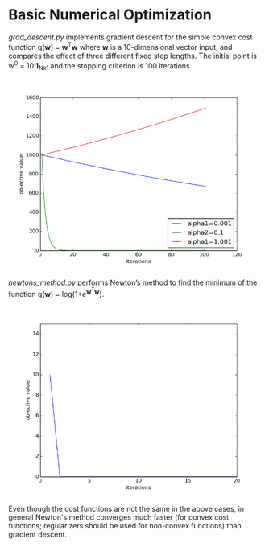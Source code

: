 Basic Numerical Optimization
=======================================
*grad_descent.py* implements gradient descent for the simple convex cost function g(**w**) = **w**<sup>T</sup>**w** where **w** is a 10-dimensional vector input, and compares the effect of three different fixed step lengths. The initial point is w<sup>0</sup> = 10<sup>.</sup>**1**<sub>Nx1 </sub> and the stopping criterion is 100 iterations.

![gd](https://raw.githubusercontent.com/tanay-bits/ml/newyear/basic%20numerical%20optimization/gd.png)

*newtons_method.py* performs Newton’s method to find the minimum of the function g(**w**) = log(1+*e*<sup>**w**<sup>T</sup>**w**</sup>).

![nm](https://raw.githubusercontent.com/tanay-bits/ml/newyear/basic%20numerical%20optimization/nm.png)

Even though the cost functions are not the same in the above cases, in general Newton's method converges much faster (for convex cost functions; regularizers should be used for non-convex functions) than gradient descent. 